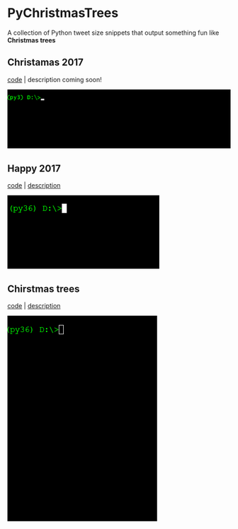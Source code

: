 # PyChristmasTrees

A collection of Python tweet size snippets that output something fun like **Christmas trees**

## Christamas 2017

[code](christmas2017.py) | description coming soon!

![Animated GIF of christmas2017.py console output](christmas2017.gif)

## Happy 2017

[code](happy2017.py) | [description](happy2017.md)

![Animated GIF of happy2017.py console output](happy2017.gif)

## Chirstmas trees 

[code](christmas.py) | [description](christmas.md)

![Animated GIF of christmas.py console output](christmas.gif)
